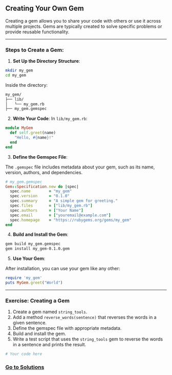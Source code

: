 ## **Creating Your Own Gem**

Creating a gem allows you to share your code with others or use it across multiple projects. Gems are typically created to solve specific problems or provide reusable functionality.

---

### Steps to Create a Gem:

1. **Set Up the Directory Structure**:

```bash
mkdir my_gem
cd my_gem
```

Inside the directory:

```bash
my_gem/
├── lib/
│   └── my_gem.rb
├── my_gem.gemspec
```

2. **Write Your Code**:
In `lib/my_gem.rb`:

```ruby
module MyGem
  def self.greet(name)
    "Hello, #{name}!"
  end
end
```

3. **Define the Gemspec File**:

The `.gemspec` file includes metadata about your gem, such as its name, version, authors, and dependencies.

```ruby
# my_gem.gemspec
Gem::Specification.new do |spec|
  spec.name        = "my_gem"
  spec.version     = "0.1.0"
  spec.summary     = "A simple gem for greeting."
  spec.files       = ["lib/my_gem.rb"]
  spec.authors     = ["Your Name"]
  spec.email       = ["youremail@example.com"]
  spec.homepage    = "https://rubygems.org/gems/my_gem"
end
```

4. **Build and Install the Gem**:

```bash
gem build my_gem.gemspec
gem install my_gem-0.1.0.gem
```

5. **Use Your Gem**:

After installation, you can use your gem like any other:

```ruby
require 'my_gem'
puts MyGem.greet("World")
```

---

### Exercise: Creating a Gem

1. Create a gem named `string_tools`.
2. Add a method `reverse_words(sentence)` that reverses the words in a given sentence.
3. Define the gemspec file with appropriate metadata.
4. Build and install the gem.
5. Write a test script that uses the `string_tools` gem to reverse the words in a sentence and prints the result.

```ruby
# Your code here
```


### [Go to Solutions](./creating_gem_solutions.md)